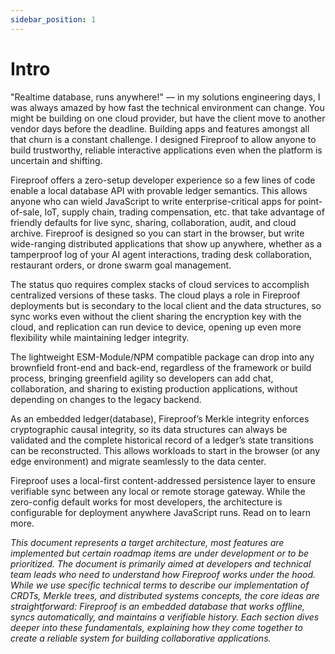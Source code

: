 ```yaml
---
sidebar_position: 1
---
```

# Intro

"Realtime database, runs anywhere!" — in my solutions engineering days, I was always amazed by how fast the technical environment can change. You might be building on one cloud provider, but have the client move to another vendor days before the deadline. Building apps and features amongst all that churn is a constant challenge. I designed Fireproof to allow anyone to build trustworthy, reliable interactive applications even when the platform is uncertain and shifting.

Fireproof offers a zero-setup developer experience so a few lines of code enable a local database API with provable ledger semantics. This allows anyone who can wield JavaScript to write enterprise-critical apps for point-of-sale, IoT, supply chain, trading compensation, etc. that take advantage of friendly defaults for live sync, sharing, collaboration, audit, and cloud archive. Fireproof is designed so you can start in the browser, but write wide-ranging distributed applications that show up anywhere, whether as a tamperproof log of your AI agent interactions, trading desk collaboration, restaurant orders, or drone swarm goal management.

The status quo requires complex stacks of cloud services to accomplish centralized versions of these tasks. The cloud plays a role in Fireproof deployments but is secondary to the local client and the data structures, so sync works even without the client sharing the encryption key with the cloud, and replication can run device to device, opening up even more flexibility while maintaining ledger integrity.

The lightweight ESM-Module/NPM compatible package can drop into any brownfield front-end and back-end, regardless of the framework or build process, bringing greenfield agility so developers can add chat, collaboration, and sharing to existing production applications, without depending on changes to the legacy backend.

As an embedded ledger(database), Fireproof’s Merkle integrity enforces cryptographic causal integrity, so its data structures can always be validated and the complete historical record of a ledger’s state transitions can be reconstructed. This allows workloads to start in the browser (or any edge environment) and migrate seamlessly to the data center.

Fireproof uses a local-first content-addressed persistence layer to ensure verifiable sync between any local or remote storage gateway. While the zero-config default works for most developers, the architecture is configurable for deployment anywhere JavaScript runs. Read on to learn more.

*This document represents a target architecture, most features are implemented but certain roadmap items are under development or to be prioritized. The document is primarily aimed at developers and technical team leads who need to understand how Fireproof works under the hood. While we use specific technical terms to describe our implementation of CRDTs, Merkle trees, and distributed systems concepts, the core ideas are straightforward: Fireproof is an embedded database that works offline, syncs automatically, and maintains a verifiable history. Each section dives deeper into these fundamentals, explaining how they come together to create a reliable system for building collaborative applications.*
